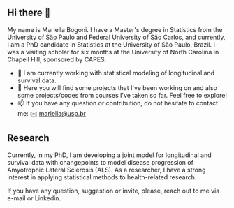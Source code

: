 ## Hi there 👋

My name is Mariella Bogoni. I have a Master's degree in Statistics from the University of São Paulo and Federal University of São Carlos, and currently, 
I am a PhD candidate in Statistics at the University of São Paulo, Brazil. I was a visiting scholar for six months at the University of North Carolina in Chapell Hill,
sponsored by CAPES. 

- 🌱 I am currently working with statistical modeling of longitudinal and survival data. 
- 📁 Here you will find some projects that I've been working on and also some projects/codes from courses I've taken so far. Feel free to explore!
- 📫 If you have any question or contribution, do not hesitate to contact me: ✉️ mariella@usp.br


## Research 

Currently, in my PhD, I am developing a joint model for longitudinal and survival data with changepoints to model disease progression of Amyotrophic Lateral Sclerosis (ALS). 
As a researcher, I have a strong interest in applying statistical methods to health-related research. 

If you have any question, suggestion or invite, please, reach out to me via e-mail or Linkedin.



